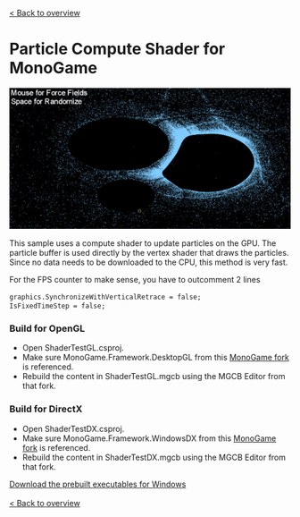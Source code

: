 [< Back to overview](https://github.com/cpt-max/MonoGame-Shader-Samples/tree/overview)

# Particle Compute Shader for MonoGame

![Screenshots](https://github.com/cpt-max/MonoGame-Shader-Samples/blob/overview/Screenshots/ComputeParticles.jpg?raw=true)

This sample uses a compute shader to update particles on the GPU. 
The particle buffer is used directly by the vertex shader that draws the particles. Since no data needs to be downloaded to the CPU, this method is very fast.

For the FPS counter to make sense, you have to outcomment 2 lines
```
graphics.SynchronizeWithVerticalRetrace = false;
IsFixedTimeStep = false;
```

### Build for OpenGL
- Open ShaderTestGL.csproj.
- Make sure MonoGame.Framework.DesktopGL from this [MonoGame fork](https://github.com/MonoGame/MonoGame/pull/7533) is referenced.
- Rebuild the content in ShaderTestGL.mgcb using the MGCB Editor from that fork.

### Build for DirectX
- Open ShaderTestDX.csproj.
- Make sure MonoGame.Framework.WindowsDX from this [MonoGame fork](https://github.com/MonoGame/MonoGame/pull/7533) is referenced. 
- Rebuild the content in ShaderTestDX.mgcb using the MGCB Editor from that fork. 

[Download the prebuilt executables for Windows](https://www.dropbox.com/s/c5h81mtgw5pnctu/Monogame%20Shader%20Samples.zip?dl=1)
<br><br>
[< Back to overview](https://github.com/cpt-max/MonoGame-Shader-Samples/tree/overview)




